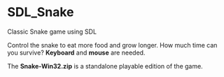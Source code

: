 # SDL_Snake
Classic Snake game using SDL

Control the snake to eat more food and grow longer. How much time can you survive? **Keyboard** and **mouse** are needed.

The **Snake-Win32.zip** is a standalone playable edition of the game.
